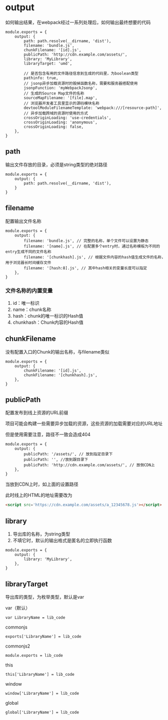# output

如何输出结果，在webpack经过一系列处理后，如何输出最终想要的代码

```JS
module.exports = {
    output: {
        path: path.resolve(__dirname, 'dist'),
        filename: 'bundle.js',
        chunkFilename: '[id].js',
        publicPath: 'http://cdn.example.com/assets/',
        library: 'MyLibrary',
        libraryTarget: 'umd',

        // 是否包含有用的文件路径信息到生成的代码里，为boolean类型
        pathinfo: true,
        // jsonp异步加载资源时的毁掉函数名称，需要和服务器搭配使用
        jsonpFunction: 'myWebpackJsonp',
        // 生成的Source Map文件的名称
        sourceMapFilename: '[file].map',
        // 浏览器开发者工具里显示的源码模块名称
        devtoolModuleFilenameTemplate: 'webpack:///[resource-path]',
        // 异步加载跨域的资源时使用的方式
        crossOriginLoading: 'use-credentials',
        crossOriginLoading: 'anonymous',
        crossOriginLoading: false,
    },
}
```

## path

输出文件存放的目录，必须是string类型的绝对路径

```JS
module.exports = {
    output: {
        path: path.resolve(__dirname, 'dist'),
    }
}
```

## filename

配置输出文件名称

```JS
module.exports = {
    output: {
        filename: 'bundle.js', // 完整的名称，单个文件可以设置为静态
        filename: '[name].js', // 在配置多个entry时，通过名称模板为不同的entry生成不同的文件名称
        filename: '[chunkhash].js', // 根据文件内容的hash值生成文件的名称，用于浏览器长时间缓存文件
        filename: '[hash:8].js', // 其中hash相关的变量长度可以指定
    },
}
```

### 文件名称的内置变量

1. id：唯一标识
2. name：chunk名称
3. hash：chunk的唯一标识的Hash值
4. chunkhash：Chunk内容的Hash值

## chunkFilename

没有配置入口的Chunk的输出名称，与filename类似

```JS
module.exports = {
    output: {
        chunkFilename: '[id].js',
        chunkFilename: '[chunkhash].js',
    },
}
```

## publicPath

配置发布到线上资源的URL前缀

项目可能会构建一些需要异步加载的资源，这些资源的加载需要对应的URL地址

但是使用需要注意，路径不一致会造成404

```JS
module.exports = {
    output: {
        publicPath: '/assets/', // 放到指定目录下
        publicPath: '', //放到跟目录下
        publicPath: 'http://cdn.example.com/assets/', // 放倒CDN上
    },
}
```

当放到CDN上时，如上面的设置路径

此时线上的HTML的地址需要改为

```HTML
<script src='https://cdn.example.com/assets/a_12345678.js'></script>
```

## library

1. 导出库的名称，为string类型
1. 不填它时，默认的输出格式是匿名的立即执行函数

```JS
module.exports = {
    output: {
        library: 'MyLibrary',
    },
}
```

## libraryTarget

导出库的类型，为枚举类型，默认是var

var（默认）

```JS
var LibraryName = lib_code
```

commonjs

```JS
exports['LibraryName'] = lib_code
```

commonjs2

```JS
module.exports = lib_code
```

this

```JS
this['LibraryName'] = lib_code
```

window

```JS
window['LibraryName'] = lib_code
```

global

```JS
global['LibraryName'] = lib_code
```
